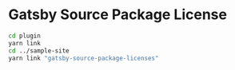 # Gatsby Source Package License

```sh
cd plugin
yarn link
cd ../sample-site
yarn link "gatsby-source-package-licenses"
```
